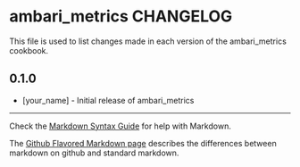 # ambari_metrics CHANGELOG

This file is used to list changes made in each version of the ambari_metrics cookbook.

## 0.1.0
- [your_name] - Initial release of ambari_metrics

- - -
Check the [Markdown Syntax Guide](http://daringfireball.net/projects/markdown/syntax) for help with Markdown.

The [Github Flavored Markdown page](http://github.github.com/github-flavored-markdown/) describes the differences between markdown on github and standard markdown.
